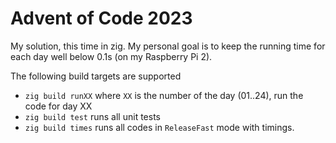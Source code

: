 # Advent of Code 2023

My solution, this time in zig. My personal goal is to keep the running
time for each day well below 0.1s (on my Raspberry Pi 2).

The following build targets are supported

  - `zig build runXX` where `XX` is the number of the day (01..24), run the code for day XX
  - `zig build test` runs all unit tests
  - `zig build times` runs all codes in `ReleaseFast` mode with timings.
